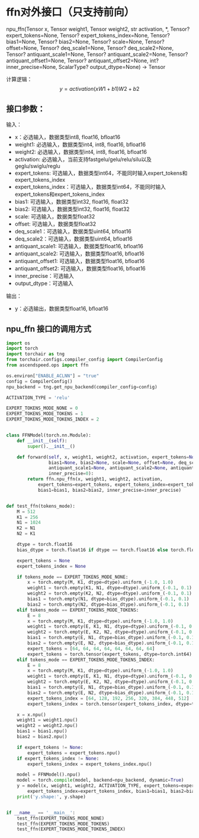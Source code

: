 # ffn对外接口（只支持前向）

npu_ffn(Tensor x, Tensor weight1, Tensor weight2, str activation, *, Tensor? expert_tokens=None,
        Tensor? expert_tokens_index=None, Tensor? bias1=None, Tensor? bias2=None, Tensor? scale=None,
        Tensor? offset=None, Tensor? deq_scale1=None, Tensor? deq_scale2=None, Tensor? antiquant_scale1=None,
        Tensor? antiquant_scale2=None, Tensor? antiquant_offset1=None, Tensor? antiquant_offset2=None,
        int? inner_precise=None, ScalarType? output_dtype=None) -> Tensor

计算逻辑：
$$
y=activation(xW1+b1)W2+b2
$$

## 接口参数：
输入：
- x：必选输入，数据类型int8, float16, bfloat16
- weight1: 必选输入，数据类型int4, int8, float16, bfloat16
- weight2: 必选输入，数据类型int4, int8, float16, bfloat16
- activation: 必选输入，当前支持fastgelu/gelu/relu/silu以及geglu/swiglu/reglu
- expert_tokens: 可选输入，数据类型int64，不能同时输入expert_tokens和expert_tokens_index
- expert_tokens_index：可选输入，数据类型int64，不能同时输入expert_tokens和expert_tokens_index
- bias1: 可选输入，数据类型int32, float16, float32
- bias2: 可选输入，数据类型int32, float16, float32
- scale: 可选输入，数据类型float32
- offset: 可选输入，数据类型float32
- deq_scale1：可选输入，数据类型uint64, bfloat16
- deq_scale2：可选输入，数据类型uint64, bfloat16
- antiquant_scale1: 可选输入，数据类型float16, bfloat16
- antiquant_scale2: 可选输入，数据类型float16, bfloat16
- antiquant_offset1: 可选输入，数据类型float16, bfloat16
- antiquant_offset2: 可选输入，数据类型float16, bfloat16
- inner_precise：可选输入
- output_dtype：可选输入

输出：
- y：必选输出，数据类型float16, bfloat16

## npu_ffn 接口的调用方式
```python
import os
import torch
import torchair as tng
from torchair.configs.compiler_config import CompilerConfig
from ascendspeed.ops import ffn

os.environ["ENABLE_ACLNN"] = "true"
config = CompilerConfig()
npu_backend = tng.get_npu_backend(compiler_config=config)

ACTIVATION_TYPE = 'relu'

EXPERT_TOKENS_MODE_NONE = 0
EXPERT_TOKENS_MODE_TOKENS = 1
EXPERT_TOKENS_MODE_TOKENS_INDEX = 2


class FFNModel(torch.nn.Module):
    def __init__(self):
        super().__init__()

    def forward(self, x, weight1, weight2, activation, expert_tokens=None, expert_tokens_index=None,
                bias1=None, bias2=None, scale=None, offset=None, deq_scale1=None, deq_scale2=None,
                antiquant_scale1=None, antiquant_scale2=None, antiquant_offset1=None, antiquant_offset2=None,
                inner_precise=0):
        return ffn.npu_ffn(x, weight1, weight2, activation,
            expert_tokens=expert_tokens, expert_tokens_index=expert_tokens_index,
            bias1=bias1, bias2=bias2, inner_precise=inner_precise)


def test_ffn(tokens_mode):
    M = 512
    K1 = 256
    N1 = 1024
    K2 = N1
    N2 = K1

    dtype = torch.float16
    bias_dtype = torch.float16 if dtype == torch.float16 else torch.float32

    expert_tokens = None
    expert_tokens_index = None

    if tokens_mode == EXPERT_TOKENS_MODE_NONE:
        x = torch.empty(M, K1, dtype=dtype).uniform_(-1.0, 1.0)
        weight1 = torch.empty(K1, N1, dtype=dtype).uniform_(-0.1, 0.1)
        weight2 = torch.empty(K2, N2, dtype=dtype).uniform_(-0.1, 0.1)
        bias1 = torch.empty(N1, dtype=bias_dtype).uniform_(-0.1, 0.1)
        bias2 = torch.empty(N2, dtype=bias_dtype).uniform_(-0.1, 0.1)
    elif tokens_mode == EXPERT_TOKENS_MODE_TOKENS:
        E = 8
        x = torch.empty(M, K1, dtype=dtype).uniform_(-1.0, 1.0)
        weight1 = torch.empty(E, K1, N1, dtype=dtype).uniform_(-0.1, 0.1)
        weight2 = torch.empty(E, K2, N2, dtype=dtype).uniform_(-0.1, 0.1)
        bias1 = torch.empty(E, N1, dtype=bias_dtype).uniform_(-0.1, 0.1)
        bias2 = torch.empty(E, N2, dtype=bias_dtype).uniform_(-0.1, 0.1)
        expert_tokens = [64, 64, 64, 64, 64, 64, 64, 64]
        expert_tokens = torch.tensor(expert_tokens, dtype=torch.int64)
    elif tokens_mode == EXPERT_TOKENS_MODE_TOKENS_INDEX:
        E = 8
        x = torch.empty(M, K1, dtype=dtype).uniform_(-1.0, 1.0)
        weight1 = torch.empty(E, K1, N1, dtype=dtype).uniform_(-0.1, 0.1)
        weight2 = torch.empty(E, K2, N2, dtype=dtype).uniform_(-0.1, 0.1)
        bias1 = torch.empty(E, N1, dtype=bias_dtype).uniform_(-0.1, 0.1)
        bias2 = torch.empty(E, N2, dtype=bias_dtype).uniform_(-0.1, 0.1)
        expert_tokens_index = [64, 128, 192, 256, 320, 384, 448, 512]
        expert_tokens_index = torch.tensor(expert_tokens_index, dtype=torch.int64)

    x = x.npu()
    weight1 = weight1.npu()
    weight2 = weight2.npu()
    bias1 = bias1.npu()
    bias2 = bias2.npu()

    if expert_tokens != None:
        expert_tokens = expert_tokens.npu()
    if expert_tokens_index != None:
        expert_tokens_index = expert_tokens_index.npu()

    model = FFNModel().npu()
    model = torch.compile(model, backend=npu_backend, dynamic=True)
    y = model(x, weight1, weight2, ACTIVATION_TYPE, expert_tokens=expert_tokens,
        expert_tokens_index=expert_tokens_index, bias1=bias1, bias2=bias2)
    print('y.shape:', y.shape)


if __name__ == '__main__':
    test_ffn(EXPERT_TOKENS_MODE_NONE)
    test_ffn(EXPERT_TOKENS_MODE_TOKENS)
    test_ffn(EXPERT_TOKENS_MODE_TOKENS_INDEX)
```